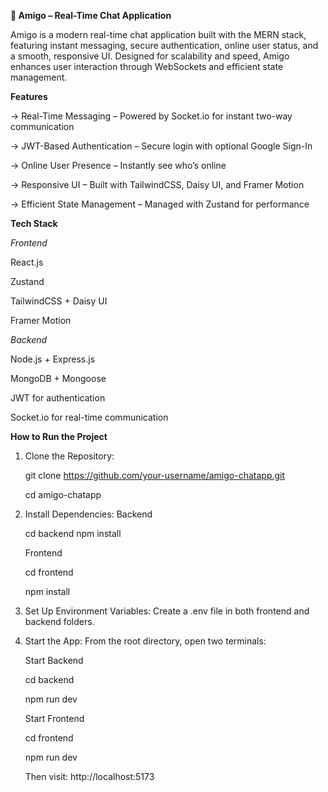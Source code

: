 **💬 Amigo – Real-Time Chat Application**

Amigo is a modern real-time chat application built with the MERN stack, featuring instant messaging, secure authentication, online user status, and a smooth, responsive UI. Designed for scalability and speed, Amigo enhances user interaction through WebSockets and efficient state management.

**Features**

-> Real-Time Messaging – Powered by Socket.io for instant two-way communication

-> JWT-Based Authentication – Secure login with optional Google Sign-In

-> Online User Presence – Instantly see who’s online

-> Responsive UI – Built with TailwindCSS, Daisy UI, and Framer Motion

-> Efficient State Management – Managed with Zustand for performance

**Tech Stack**

*Frontend*

React.js

Zustand

TailwindCSS + Daisy UI

Framer Motion

*Backend*

Node.js + Express.js

MongoDB + Mongoose

JWT for authentication

Socket.io for real-time communication

**How to Run the Project**
1. Clone the Repository:

   git clone https://github.com/your-username/amigo-chatapp.git

   cd amigo-chatapp

3. Install Dependencies:
   Backend

   cd backend
   npm install

   Frontend

   cd frontend

   npm install

4. Set Up Environment Variables:
Create a .env file in both frontend and backend folders.

4. Start the App:
From the root directory, open two terminals:

   Start Backend

   cd backend

   npm run dev

   Start Frontend

   cd frontend

   npm run dev

   Then visit: http://localhost:5173
